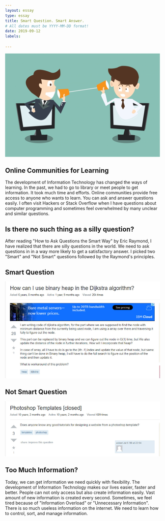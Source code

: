 ```yaml
---
layout: essay
type: essay
title: Smart Question. Smart Answer.
# All dates must be YYYY-MM-DD format!
date: 2019-09-12
labels:

---
```

<img class="ui image" src="../images/communication.jpg">

## Online Communities for Learning
The development of Information Technology has changed the ways of learning.  In the past, we had to go to library or meet people to get information. It took much time and efforts. Online communities provide free access to anyone who wants to learn. You can ask and answer questions easily. I often visit Hackers or Stack Overflow when I have questions about computer programming and sometimes feel overwhelmed by many unclear and similar questions.

## Is there no such thing as a silly question?
After reading "How to Ask Questions the Smart Way" by Eric Raymond, I have realized that there are silly questions in the world. We need to ask questions in in a way more likely to get a satisfactory answer. I picked two "Smart" and "Not Smart" questions followed by the Raymond's principles.

## Smart Question
<img class="ui image" src="../images/smart_question.jpg">




## Not Smart Question
<img class="ui image" src="../images/unsmart_question.jpg">
 
## Too Much Information?
Today, we can get information we need quickly with flexibility. The development of Information Technology makes our lives easier, faster and better. People can not only access but also create information easily.  Vast amount of new information is created every second. Sometimes, we feel tired because of "Information Overload" or "Unnecessary Information". There is so much useless information on the internet. We need to learn how to control, sort, and manage information. 



